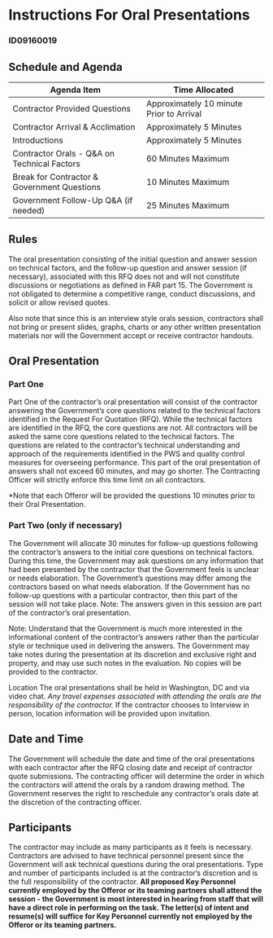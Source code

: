 # Instructions For Oral Presentations
### ID09160019

## Schedule and Agenda
Agenda Item | Time Allocated
-----------|--------------
Contractor Provided Questions |	Approximately 10 minute Prior to Arrival
Contractor Arrival & Acclimation | Approximately 5 Minutes
Introductions | Approximately 5 Minutes
Contractor Orals - Q&A on Technical Factors	| 60 Minutes Maximum
Break for Contractor & Government Questions	| 10 Minutes Maximum
Government Follow-Up Q&A (if needed)| 25 Minutes Maximum

## Rules

The oral presentation consisting of the initial question and answer session on technical
factors, and the follow-up question and answer session (if necessary), associated with
this RFQ does not and will not constitute discussions or negotiations as defined in FAR
part 15. The Government is not obligated to determine a competitive range, conduct
discussions, and solicit or allow revised quotes.

Also note that since this is an interview style orals session, contractors shall not bring or
present slides, graphs, charts or any other written presentation materials nor will the
Government accept or receive contractor handouts.


## Oral Presentation
### Part One

Part One of the contractor’s oral presentation will consist of the contractor answering the
Government’s core questions related to the technical factors identified in the Request
For Quotation (RFQ). While the technical factors are identified in the RFQ, the core
questions are not. All contractors will be asked the same core questions related to the
technical factors. The questions are related to the contractor’s technical understanding
and approach of the requirements identified in the PWS and quality control measures for
overseeing performance. This part of the oral presentation of answers shall not exceed
60 minutes, and may go shorter. The Contracting Officer will strictly enforce this time
limit on all contractors.

*Note that each Offeror will be provided the questions 10 minutes prior to their Oral
Presentation.

### Part Two (only if necessary)
The Government will allocate 30 minutes for follow-up questions following the contractor’s answers to the initial core questions on technical factors. During this time, the Government may ask questions on any information that had been presented by the contractor that the Government feels is unclear or needs elaboration.  The Government’s questions may differ among the contractors based on what needs elaboration. If the Government has no follow-up questions with a particular contractor, then this part of the session will not take place.
Note: The answers given in this session are part of the contractor’s oral presentation.

Note: Understand that the Government is much more interested in the informational content of the contractor’s answers rather than the particular style or technique used in delivering the answers. The Government may take notes during the presentation at its discretion and exclusive right and property, and may use such notes in the evaluation. No copies will be provided to the contractor.

Location
The oral presentations shall be held in Washington, DC and via video chat. *Any travel expenses associated with attending the orals are the responsibility of the contractor.* If the contractor chooses to Interview in person, location information will be provided upon invitation.

## Date and Time
The Government will schedule the date and time of the oral presentations with each contractor after the RFQ closing date and receipt of contractor quote submissions. The contracting officer will determine the order in which the contractors will attend the orals by a random drawing method. The Government reserves the right to reschedule any contractor’s orals date at the discretion of the contracting officer.

## Participants

The contractor may include as many participants as it feels is necessary. Contractors
are advised to have technical personnel present since the Government will ask technical
questions during the oral presentations. Type and number of participants included is at
the contractor’s discretion and is the full responsibility of the contractor. **All proposed
Key Personnel currently employed by the Offeror or its teaming partners shall
attend the session - the Government is most interested in hearing from staff that
will have a direct role in performing on the task. The letter(s) of intent and
resume(s) will suffice for Key Personnel currently not employed by the Offeror or
its teaming partners.**
